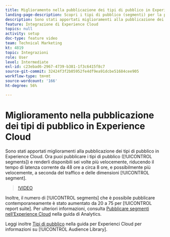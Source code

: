 ```yaml
---
title: Miglioramento nella pubblicazione dei tipi di pubblico in Experience Cloud
landing-page-description: Scopri i tipi di pubblico (segmenti) per la pubblicazione e rendili disponibili più rapidamente che mai.
description: Sono stati apportati miglioramenti alla pubblicazione dei tipi di pubblico in Experience Cloud. Ora puoi pubblicare i tipi di pubblico (segmenti) e renderli disponibili sei volte più rapidamente, riducendo il tempo di latenza dalle attuali 48 ore a circa 8 ore, o addirittura meno a seconda del traffico e delle dimensioni dei segmenti.
feature: Integrazione di Experience Cloud
topics: null
activity: setup
doc-type: feature video
team: Technical Marketing
kt: 4819
topic: Integrazioni
role: User
level: Intermediate
exl-id: c23ebad6-2967-4739-b381-1f3c6415f8c7
source-git-commit: 32424f3f2b05952fe4df9ea91dcbe51684cee905
workflow-type: tm+mt
source-wordcount: '166'
ht-degree: 56%

---
```


# Miglioramento nella pubblicazione dei tipi di pubblico in Experience Cloud

Sono stati apportati miglioramenti alla pubblicazione dei tipi di pubblico in Experience Cloud. Ora puoi pubblicare i tipi di pubblico ([!UICONTROL segments]) e renderli disponibili sei volte più velocemente, riducendo il tempo di latenza corrente da 48 ore a circa 8 ore, e possibilmente più velocemente, a seconda del traffico e delle dimensioni [!UICONTROL segment].

>[!VIDEO](https://video.tv.adobe.com/v/32842/?quality=12)

Inoltre, il numero di [!UICONTROL segments] che è possibile pubblicare contemporaneamente è stato aumentato da 20 a 75 per [!UICONTROL report suite].
Per ulteriori informazioni, consulta [Pubblicare segmenti nell’Experience Cloud](https://docs.adobe.com/content/help/it-IT/analytics/components/segmentation/segmentation-workflow/seg-publish.html) nella guida di Analytics.

Leggi inoltre [Tipi di pubblico](https://docs.adobe.com/content/help/it-IT/core-services/interface/audiences/audience-library.html) nella guida per Experienci Cloud per informazioni su [!UICONTROL Audience Library].
